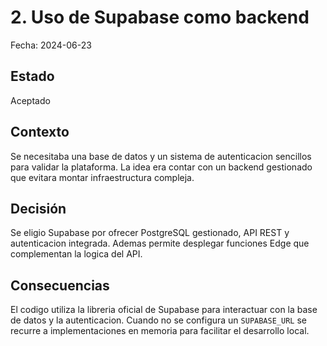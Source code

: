 # 2. Uso de Supabase como backend

Fecha: 2024-06-23

## Estado
Aceptado

## Contexto

Se necesitaba una base de datos y un sistema de autenticacion sencillos para validar la plataforma. La idea era contar con un backend gestionado que evitara montar infraestructura compleja.

## Decisión

Se eligio Supabase por ofrecer PostgreSQL gestionado, API REST y autenticacion integrada. Ademas permite desplegar funciones Edge que complementan la logica del API.

## Consecuencias

El codigo utiliza la libreria oficial de Supabase para interactuar con la base de datos y la autenticacion. Cuando no se configura un `SUPABASE_URL` se recurre a implementaciones en memoria para facilitar el desarrollo local.
